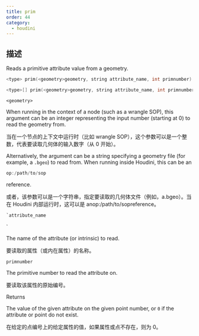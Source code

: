 ```yaml
---
title: prim
order: 44
category:
  - houdini
---
```

    
## 描述

Reads a primitive attribute value from a geometry.

```c
<type> prim(<geometry>geometry, string attribute_name, int primnumber)
```

```c
<type>[] prim(<geometry>geometry, string attribute_name, int primnumber)
```

`<geometry>`

When running in the context of a node (such as a wrangle SOP), this argument
can be an integer representing the input number (starting at 0) to read the
geometry from.

当在一个节点的上下文中运行时（比如 wrangle SOP），这个参数可以是一个整数，代表要读取几何体的输入数字（从 0 开始）。

Alternatively, the argument can be a string specifying a geometry file (for
example, a `.bgeo`) to read from. When running inside Houdini, this can be an

```c
op:/path/to/sop
```

reference.

或者，该参数可以是一个字符串，指定要读取的几何体文件（例如，a.bgeo）。当在 Houdini 内部运行时，这可以是 anop:/path/to/sopreference。

```c
`attribute_name
```

`

The name of the attribute (or intrinsic) to read.

要读取的属性（或内在属性）的名称。

`primnumber`

The primitive number to read the attribute on.

要读取该属性的原始编号。

Returns

The value of the given attribute on the given point number, or `0` if the
attribute or point do not exist.

在给定的点编号上的给定属性的值，如果属性或点不存在，则为 0。
